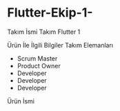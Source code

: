 # Flutter-Ekip-1-

Takım İsmi
Takım Flutter 1

Ürün İle İlgili Bilgiler
Takım Elemanları
- Scrum Master
- Product Owner
- Developer
- Developer
- Developer

Ürün İsmi
